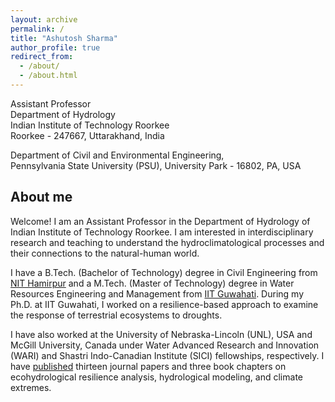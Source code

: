 ```yaml
---
layout: archive
permalink: /
title: "Ashutosh Sharma"
author_profile: true
redirect_from: 
  - /about/
  - /about.html
---
```


Assistant Professor <br/> 
Department of Hydrology <br/> 
Indian Institute of Technology Roorkee <br/> 
Roorkee - 247667, Uttarakhand, India <br/> 

Department of Civil and Environmental Engineering, <br /> 
Pennsylvania State University (PSU), University Park - 16802, PA, USA <br /> 

## About me

Welcome! I am an Assistant Professor in the Department of Hydrology of  Indian Institute of Technology Roorkee. I am interested in interdisciplinary research and teaching to understand the hydroclimatological processes and their connections to the natural-human world. 

I have a B.Tech. (Bachelor of Technology) degree in Civil Engineering from [NIT Hamirpur](https://nith.ac.in/) and a M.Tech. (Master of Technology) degree in Water Resources Engineering and Management from [IIT Guwahati](https://iitg.ac.in/). During my Ph.D. at IIT Guwahati, I worked on a resilience-based approach to examine the response of terrestrial ecosystems to droughts.

I have also worked at the University of Nebraska-Lincoln (UNL), USA and McGill University, Canada under Water Advanced Research and Innovation (WARI) and Shastri Indo-Canadian Institute (SICI) fellowships, respectively. I have [published](https://ashutosh-hydro.github.io/publications/) thirteen journal papers and three book chapters on ecohydrological resilience analysis, hydrological modeling, and climate extremes.





